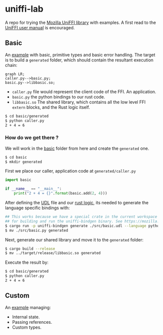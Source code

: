 # uniffi-lab
A repo for trying the [Mozilla UniFFI library](https://github.com/mozilla/uniffi-rs) with examples. A first read to the [UniFFI user manual](https://mozilla.github.io/uniffi-rs/Getting_started.html) is
encouraged.
## Basic

An [example](./basic) with basic, primitive types and basic error handling. The target is to build a `generated` folder, which should contain the resultant execution chain:

```mermaid
graph LR;
caller.py-->basic.py;
basic.py-->libbasic.so;
```
- `caller.py` file would represent the client code of the FFI. An application.
- `basic.py` the python bindings to our rust code.
- `libbasic.so` The shared library, which contains all the low level FFI `extern` blocks, and the Rust logic itself.

```bash
$ cd basic/generated
$ python caller.py
2 + 4 = 6
```

### How do we get there ?

We will work in the [basic](./basic/) folder from here and create the `generated` one.

```bash
$ cd basic
$ mkdir generated
```

First we place our caller, application code at `generated/caller.py`

```python
import basic

if __name__ == "__main__":
    print("2 + 4 = {}".format(basic.add(2, 4)))
```


After defining the [UDL](./basic/src/basic.udl) file and our [rust logic](./basic/src/lib.rs),
its needed to generate the language specific bindings with:

```bash
## This works because we have a special crate in the current workspace 
## for building and run the uniffi-bindgen binary. See https://mozilla.github.io/uniffi-rs/tutorial/foreign_language_bindings.html
$ cargo run -p uniffi-bindgen generate ./src/basic.udl --language python
$ mv ./src/basic.py generated
```

Next, generate our shared library and move it to the `generated` folder:

```bash
$ cargo build --release
$ mv ../target/release/libbasic.so generated
```

Execute the result by:

```bash
$ cd basic/generated
$ python caller.py
2 + 4 = 6
```

## Custom

An [example](./custom/) managing:

* Internal state.
* Passing references.
* Custom types.